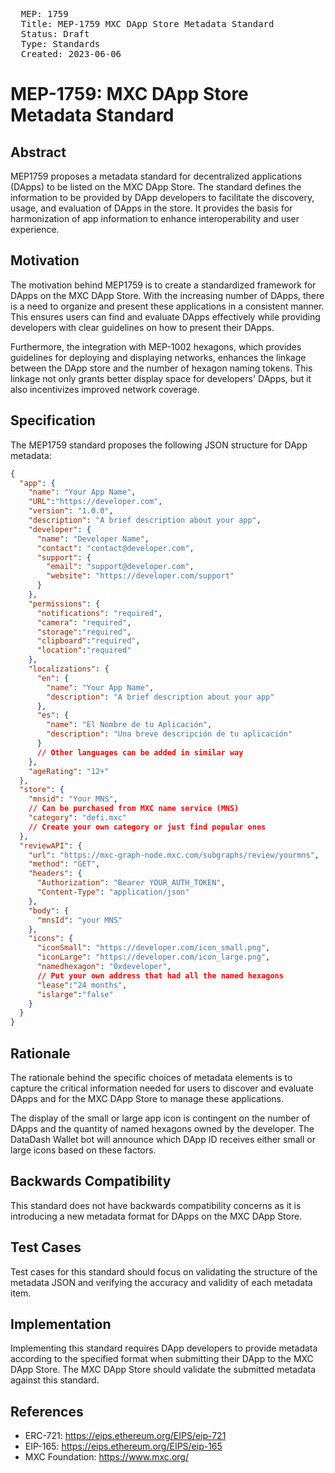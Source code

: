 <pre>
  MEP: 1759
  Title: MEP-1759 MXC DApp Store Metadata Standard
  Status: Draft
  Type: Standards
  Created: 2023-06-06
</pre>

# MEP-1759: MXC DApp Store Metadata Standard

## Abstract

MEP1759 proposes a metadata standard for decentralized applications (DApps) to be listed on the MXC DApp Store. The standard defines the information to be provided by DApp developers to facilitate the discovery, usage, and evaluation of DApps in the store. It provides the basis for harmonization of app information to enhance interoperability and user experience.

## Motivation

The motivation behind MEP1759 is to create a standardized framework for DApps on the MXC DApp Store. With the increasing number of DApps, there is a need to organize and present these applications in a consistent manner. This ensures users can find and evaluate DApps effectively while providing developers with clear guidelines on how to present their DApps.

Furthermore, the integration with MEP-1002 hexagons, which provides guidelines for deploying and displaying networks, enhances the linkage between the DApp store and the number of hexagon naming tokens. This linkage not only grants better display space for developers' DApps, but it also incentivizes improved network coverage.

## Specification

The MEP1759 standard proposes the following JSON structure for DApp metadata:

```json
{
  "app": {
    "name": "Your App Name",
    "URL":"https://developer.com",
    "version": "1.0.0",
    "description": "A brief description about your app",
    "developer": {
      "name": "Developer Name",
      "contact": "contact@developer.com",
      "support": {
        "email": "support@developer.com",
        "website": "https://developer.com/support"
      }
    },
    "permissions": {
      "notifications": "required",
      "camera": "required",
      "storage":"required",
      "clipboard":"required",
      "location":"required"
    },
    "localizations": {
      "en": {
        "name": "Your App Name",
        "description": "A brief description about your app"
      },
      "es": {
        "name": "El Nombre de tu Aplicación",
        "description": "Una breve descripción de tu aplicación"
      }
      // Other languages can be added in similar way
    },
    "ageRating": "12+"
  },
  "store": {
    "mnsid": "Your MNS",
    // Can be purchased from MXC name service (MNS)
    "category": "defi.mxc"
    // Create your own category or just find popular ones
  },
  "reviewAPI": {
    "url": "https://mxc-graph-node.mxc.com/subgraphs/review/yourmns",
    "method": "GET",
    "headers": {
      "Authorization": "Bearer YOUR_AUTH_TOKEN",
      "Content-Type": "application/json"
    },
    "body": {
      "mnsId": "your MNS"
    },
    "icons": {
      "iconSmall": "https://developer.com/icon_small.png",
      "iconLarge": "https://developer.com/icon_large.png",
      "namedhexagon": "0xdeveloper",
      // Put your own address that had all the named hexagons
      "lease":"24 months",
      "islarge":"false"
    }
  }
}

```

## Rationale

The rationale behind the specific choices of metadata elements is to capture the critical information needed for users to discover and evaluate DApps and for the MXC DApp Store to manage these applications.

The display of the small or large app icon is contingent on the number of DApps and the quantity of named hexagons owned by the developer. The DataDash Wallet bot will announce which DApp ID receives either small or large icons based on these factors.



## Backwards Compatibility

This standard does not have backwards compatibility concerns as it is introducing a new metadata format for DApps on the MXC DApp Store.

## Test Cases

Test cases for this standard should focus on validating the structure of the metadata JSON and verifying the accuracy and validity of each metadata item.

## Implementation

Implementing this standard requires DApp developers to provide metadata according to the specified format when submitting their DApp to the MXC DApp Store. The MXC DApp Store should validate the submitted metadata against this standard.

## References

- ERC-721: https://eips.ethereum.org/EIPS/eip-721
- EIP-165: https://eips.ethereum.org/EIPS/eip-165
- MXC Foundation: https://www.mxc.org/
